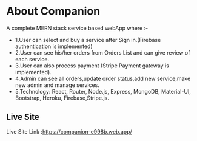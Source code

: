 # About Companion

A complete MERN stack service based webApp where :-
- 1.User can select and buy a service after Sign in.(Firebase authentication is implemented) 
- 2.User can see his/her orders from Orders List and can give review of each service.
- 3.User can also process payment (Stripe Payment gateway is implemented).
- 4.Admin can see all orders,update order status,add new service,make new admin and manage services.
- 5.Technology: React, Router, Node.js, Express, MongoDB, Material-UI, Bootstrap, Heroku, Firebase,Stripe.js.

## Live Site

Live Site Link :https://companion-e998b.web.app/


